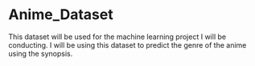 # Anime_Dataset

This dataset will be used for the machine learning project I will be conducting. 
I will be using this dataset to predict the genre of the anime using the synopsis. 